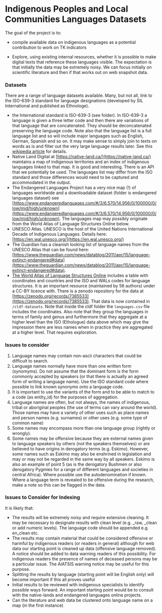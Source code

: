 
# Indigenous Peoples and Local Communities Languages Datasets

<!-- badges: start -->
<!-- badges: end -->

The goal of the project is to:

- compile available data on indigenous languages as a potential contribution to work on TK indicators

- Explore, using existing internal resources, whether it is possible to make digital texts that reference these languages visible. The expectation is that initially the data may be extremely noisy. We can focus initially on scientific literature and then if that works out on web snapshot data.

### Datasets

There are a range of language datasets available. Many, but not all, link to the ISO-639-3 standard for language designations (developed by SIL International and published as Ethnologe).

- the International standard is ISO-639-3 (see folder). In ISO-639-3 a language is given a three letter code and then there are variations of that language that are concatenated. They should be deconcatenated preserving the language code. Note also that the language list is a full language list and so will include major languages such as English, German, Spanish and so on. It may make sense to simply join to texts on words as is and filter out the very large language results later. See this [wikipedia article](https://en.wikipedia.org/wiki/List_of_ISO_639-1_codes) for details.
- Native Land Digital at [https://native-land.ca/](https://native-land.ca/) maintains a map of indigenous territories and an index of indigenous languages linked to that map. It is good and interesting. There is an API that we potentially be used. The languages list may differ from the ISO standard and those differences would need to be captured and accommodated in the output.
- The Endangered Languages Project has a very nice map (!) of languages worldwide and a downloadable dataset (folder is endangered languages dataset) see [https://www.endangeredlanguages.com/#/3/6.570/14.956/0/100000/0/low/mid/high/unknown](https://www.endangeredlanguages.com/#/3/6.570/14.956/0/100000/0/low/mid/high/unknown). The languages map may possibly originate from the World Atlas of Language Structures Online below.
- UNESCO Atlas. UNESCO is the host of the United Nations International Decade of Indigenous Languages. Details here: [https://en.wal.unesco.org/](https://en.wal.unesco.org/) 
- The Guardian has a cleanish looking list of language names from the UNESCO Atlas that can be found here: [https://www.theguardian.com/news/datablog/2011/apr/15/language-extinct-endangered#data](https://www.theguardian.com/news/datablog/2011/apr/15/language-extinct-endangered#data).
- [The World Atlas of Language Structures Online](https://wals.info/languoid) includes a table with coordinates and countries and the ISO and WALs codes for language structures. It is an important resource (maintained by 56 authors) under a CC-BY licence with. There is a zenodo repository for the data at [https://zenodo.org/records/7385533](https://zenodo.org/records/7385533). That data is now contained in `/cldf-datasets`. Note that inside the cldf folder the `languages.csv` file includes the coordinates. Also note that they group the languages in terms of family and genus and furthermore that they aggregate at a higher level than the ISO (Ethologue) data above which may give the impression there are less names when in practice they are aggregated at a higher level. That requires exploration.  

### Issues to consider

1. Language names may contain non-ascii characters that could be difficult to search.
2. Language names normally have more than one written form (synomyms). Do not assume that the dominant form is the form commonly accepted by speakers (or that there is actually an agreed form of writing a language name). Use the ISO standard code where possible to link known synonyms onto a language code.
3. It is important to use the variants of the form and to be able to match to a code (as entity_id) for the purposes of aggregation.
4. Language names are often, but not always, the names of indigenous, tribal or aboriginal peoples (the use of terms can vary around the world). Those names may have a variety of other uses such as place names and person names (e.g. surnames) or other uses (e.g. some type of common name)
5. Some names may encompass more than one language group (rightly or wrongly). 
6. Some names may be offensive because they are external names given to language speakers by others (not the speakers themselves) or are believed to have origins in derogatory terms (e.g. Eskimo). However, some names such as Eskimo may also be enshrined in legislation and may or may not be regarded in the same way by all speakers. Eskimo is also an example of point 5 (as is the derogatory Bushmen or also derogatory Pygmies for a range of different languages and societies in central Africa). Where possible use the autodenomination if known. Where a language term is revealed to be offensive during the research, make a note so this can be flagged in the data. 

### Issues to Consider for Indexing

It is likely that: 

- The results will be extremely noisy and require extensive cleaning. It may be necessary to designate results with clean level (e.g. _raw, _clean or add numeric levels). The language code should be appended e.g. en_clean etc.
- The results may contain material that could be considered offensive or harmful by indigenous readers (or readers in general) although for web data our starting point is cleaned up data (offensive language removed). A notice should be added to data warning readers of this possibility. For indigenous readers the presence of names of deceased persons may be a particular issue. The AIATSIS warning notice may be useful for this purpose.
- Splitting the results by language (starting point will be English only) will become important if this all proves useful
- Initial results to be reviewed with indigenous specialists to identify possible ways forward. An important starting point would be to consult with the native-lands and endangered languages online projects. 
- Can the literature and web data be clustered onto language name on a map (in the first instance)


